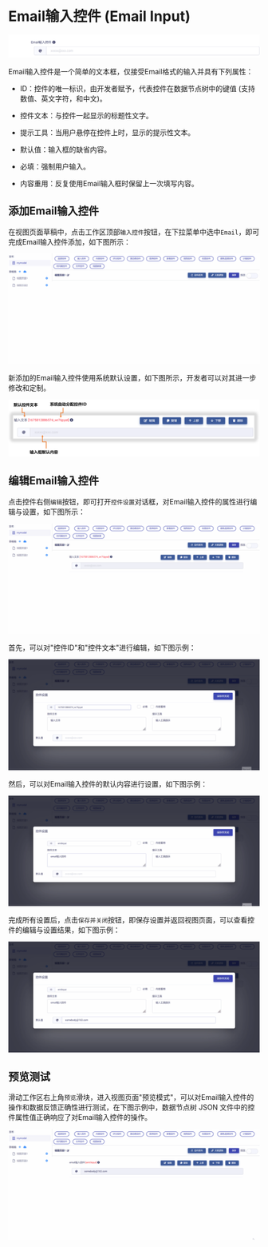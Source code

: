 # Email输入控件 (Email Input)

![Matrix.OS](../../../../../media/os/tools/modelview/showemail.gif "Email输入控件")

Email输入控件是一个简单的文本框，仅接受Email格式的输入并具有下列属性：

* ID：控件的唯一标识，由开发者赋予，代表控件在数据节点树中的键值 (支持数值、英文字符，和中文)。

* 控件文本：与控件一起显示的标题性文字。

* 提示工具：当用户悬停在控件上时，显示的提示性文本。

* 默认值：输入框的缺省内容。

* 必填：强制用户输入。

* 内容重用：反复使用Email输入框时保留上一次填写内容。

## 添加Email输入控件

在视图页面草稿中，点击工作区顶部`输入控件`按钮，在下拉菜单中选中`Email`，即可完成Email输入控件添加，如下图所示：

![Matrix.OS](../../../../../media/os/tools/modelview/addemail.gif "添加Email输入控件")

新添加的Email输入控件使用系统默认设置，如下图所示，开发者可以对其进一步修改和定制。

![Matrix.OS](../../../../../media/os/tools/modelview/addemail.png "Email输入控件默认设置")

## 编辑Email输入控件

点击控件右侧`编辑`按钮，即可打开`控件设置`对话框，对Email输入控件的属性进行编辑与设置，如下图所示：

![Matrix.OS](../../../../../media/os/tools/modelview/editemail1.gif "编辑Email输入控件 - 打开控件设置对话框")

首先，可以对"控件ID"和"控件文本"进行编辑，如下图示例：

![Matrix.OS](../../../../../media/os/tools/modelview/editemail2.gif "编辑Email输入控件 - 控件ID与文本编辑")

然后，可以对Email输入控件的默认内容进行设置，如下图示例：

![Matrix.OS](../../../../../media/os/tools/modelview/editemail3.gif "编辑Email输入控件 - 设置默认内容")

完成所有设置后，点击`保存并关闭`按钮，即保存设置并返回视图页面，可以查看控件的编辑与设置结果，如下图示例：

![Matrix.OS](../../../../../media/os/tools/modelview/editemail4.gif "编辑Email输入控件 - 保存控件设置")

## 预览测试

滑动工作区右上角`预览`滑块，进入视图页面"预览模式"，可以对Email输入控件的操作和数据反馈正确性进行测试，在下图示例中，数据节点树 JSON 文件中的控件属性值正确响应了对Email输入控件的操作。

![Matrix.OS](../../../../../media/os/tools/modelview/testemail.gif "测试Email输入控件")